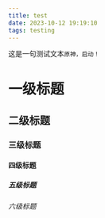```yaml
---
title: test
date: 2023-10-12 19:19:10
tags: testing
---
```

这是一句测试文本`原神，启动！`
# 一级标题
## 二级标题
### 三级标题
#### 四级标题
##### 五级标题
###### 六级标题

